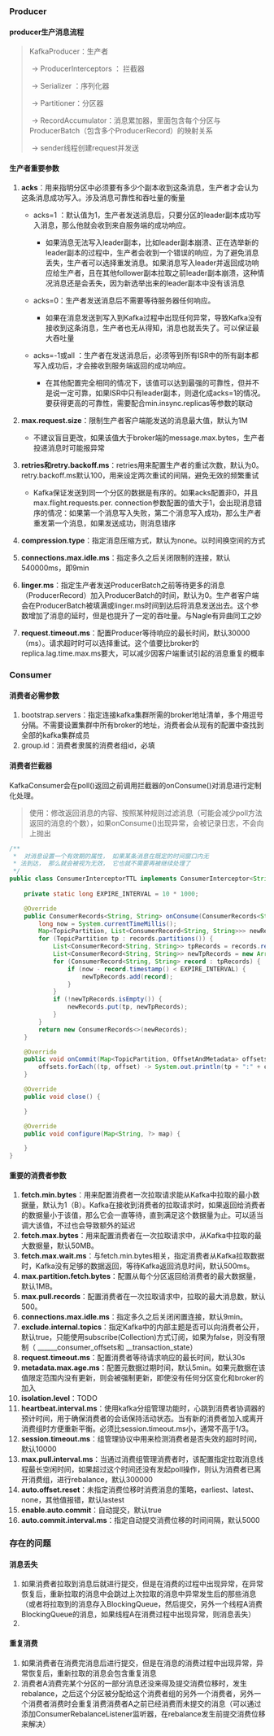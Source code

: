 ### Producer

#### producer生产消息流程

> KafkaProducer：生产者
>
> ​	-> ProducerInterceptors ： 拦截器
>
> ​           -> Serializer ：序列化器
>
> ​				-> Partitioner：分区器
>
> ​						-> RecordAccumulator：消息累加器，里面包含每个分区与 ProducerBatch（包含多个ProducerRecord）的映射关系
>
> ​								-> sender线程创建request并发送



#### 生产者重要参数

1. **acks**：用来指明分区中必须要有多少个副本收到这条消息，生产者才会认为这条消息成功写入。涉及消息可靠性和吞吐量的衡量

   - acks=1 ：默认值为1，生产者发送消息后，只要分区的leader副本成功写入消息，那么他就会收到来自服务端的成功响应。

     - 如果消息无法写入leader副本，比如leader副本崩溃、正在选举新的leader副本的过程中，生产者会收到一个错误的响应，为了避免消息丢失，生产者可以选择重发消息。如果消息写入leader并返回成功响应给生产者，且在其他follower副本拉取之前leader副本崩溃，这种情况消息还是会丢失，因为新选举出来的leader副本中没有该消息

   - acks=0：生产者发送消息后不需要等待服务器任何响应。

     - 如果在消息发送到写入到Kafka过程中出现任何异常，导致Kafka没有接收到这条消息，生产者也无从得知，消息也就丢失了。可以保证最大吞吐量

   - acks=-1或all ：生产者在发送消息后，必须等到所有ISR中的所有副本都写入成功后，才会接收到服务端返回的成功响应。

     - 在其他配置完全相同的情况下，该值可以达到最强的可靠性，但并不是说一定可靠，如果ISR中只有leader副本，则退化成acks=1的情况。要获得更高的可靠性，需要配合min.insync.replicas等参数的联动

       

2. **max.request.size**：限制生产者客户端能发送的消息最大值，默认为1M
   - 不建议盲目更改，如果该值大于broker端的message.max.bytes，生产者投递消息时可能报异常

3. **retries和retry.backoff.ms**：retries用来配置生产者的重试次数，默认为0。retry.backoff.ms默认100，用来设定两次重试的间隔，避免无效的频繁重试
   - Kafka保证发送到同一个分区的数据是有序的。如果acks配置非0，并且max.flight.requests.per. connection参数配置的值大于1，会出现消息错序的情况：如果第一个消息写入失败，第二个消息写入成功，那么生产者重发第一个消息，如果发送成功，则消息错序

4. **compression.type**：指定消息压缩方式，默认为none。以时间换空间的方式
5. **connections.max.idle.ms**：指定多久之后关闭限制的连接，默认540000ms，即9min
6. **linger.ms**：指定生产者发送ProducerBatch之前等待更多的消息（ProducerRecord）加入ProducerBatch的时间，默认为0。生产者客户端会在ProducerBatch被填满或linger.ms时间到达后将消息发送出去。这个参数增加了消息的延时，但是也提升了一定的吞吐量。与Nagle有异曲同工之妙
7. **request.timeout.ms**：配置Producer等待响应的最长时间，默认30000（ms）。请求超时时可以选择重试。这个值要比broker的replica.lag.time.max.ms要大，可以减少因客户端重试引起的消息重复的概率



### Consumer

#### 消费者必需参数

1. bootstrap.servers：指定连接kafka集群所需的broker地址清单，多个用逗号分隔。不需要设置集群中所有broker的地址，消费者会从现有的配置中查找到全部的kafka集群成员
2. group.id：消费者隶属的消费者组id，必填

#### 消费者拦截器

KafkaConsumer会在poll()返回之前调用拦截器的onConsume()对消息进行定制化处理。

> 使用：修改返回消息的内容、按照某种规则过滤消息（可能会减少poll方法返回的消息的个数），如果onConsume()出现异常，会被记录日志，不会向上抛出

```java
/**
 *  对消息设置一个有效期的属性， 如果某条消息在既定的时间窗口内无
 * 法到达， 那么就会被视为无效， 它也就不需要再被继续处理了
 */
public class ConsumerInterceptorTTL implements ConsumerInterceptor<String, String> {
    
    private static long EXPIRE_INTERVAL = 10 * 1000;

    @Override
    public ConsumerRecords<String, String> onConsume(ConsumerRecords<String, String> records) {
        long now = System.currentTimeMillis();
        Map<TopicPartition, List<ConsumerRecord<String, String>>> newRecords = new HashMap<>();
        for (TopicPartition tp : records.partitions()) {
            List<ConsumerRecord<String, String>> tpRecords = records.records(tp);
            List<ConsumerRecord<String, String>> newTpRecords = new ArrayList<>();
            for (ConsumerRecord<String, String> record : tpRecords) {
                if (now - record.timestamp() < EXPIRE_INTERVAL) {
                    newTpRecords.add(record);
                }
            }
            if (!newTpRecords.isEmpty()) {
                newRecords.put(tp, newTpRecords);
            }
        }
        return new ConsumerRecords<>(newRecords);
    }

    @Override
    public void onCommit(Map<TopicPartition, OffsetAndMetadata> offsets) {
        offsets.forEach((tp, offset) -> System.out.println(tp + ":" + offset.offset()));
    }

    @Override
    public void close() {

    }

    @Override
    public void configure(Map<String, ?> map) {

    }
}
```

#### 重要的消费者参数

1. **fetch.min.bytes**：用来配置消费者一次拉取请求能从Kafka中拉取的最小数据量，默认为1（B）。Kafka在接收到消费者的拉取请求时，如果返回给消费者的数据量小于该值，那么它会一直等待，直到满足这个数据量为止。可以适当调大该值，不过也会导致额外的延迟
2. **fetch.max.bytes**：用来配置消费者在一次拉取请求中，从Kafka中拉取的最大数据量，默认50MB。
3. **fetch.max.wait.ms**：与fetch.min.bytes相关，指定消费者从Kafka拉取数据时，Kafka没有足够的数据返回，等待Kafka返回消息时间，默认500ms。
4. **max.partition.fetch.bytes**：配置从每个分区返回给消费者的最大数据量，默认1MB。
5. **max.pull.records**：配置消费者在一次拉取请求中，拉取的最大消息数，默认500。
6. **connections.max.idle.ms**：指定多久之后关闭闲置连接，默认9min。
7. **exclude.internal.topics**：指定Kafka中的内部主题是否可以向消费者公开，默认true，只能使用subscribe(Collection)方式订阅，如果为false，则没有限制（   ______consumer_offsets和 __transaction_state）
8. **request.timeout.ms**：配置消费者等待请求响应的最长时间，默认30s
9. **metadata.max.age.ms**：配置元数据过期时间，默认5min。如果元数据在该值限定范围内没有更新，则会被强制更新，即使没有任何分区变化和broker的加入
10. **isolation.level**：TODO
11. **heartbeat.interval.ms**：使用kafka分组管理功能时，心跳到消费者协调器的预计时间，用于确保消费者的会话保持活动状态。当有新的消费者加入或离开消费组时方便重新平衡。必须比session.timeout.ms小，通常不高于1/3。
12. **session.timeout.ms**：组管理协议中用来检测消费者是否失效的超时时间，默认10000
13. **max.pull.interval.ms**：当通过消费组管理消费者时，该配置指定拉取消息线程最长空闲时间，如果超过这个时间还没有发起poll操作，则认为消费者已离开消费组，进行rebalance，默认300000
14. **auto.offset.reset**：未指定消费位移时消费消息的策略，earliest、latest、none，其他值报错，默认lastest
15. **enable.auto.commit**：自动提交，默认true
16. **auto.commit.interval.ms**：指定自动提交消费位移的时间间隔，默认5000





### 存在的问题

#### 消息丢失

1. 如果消费者拉取到消息后就进行提交，但是在消费的过程中出现异常，在异常恢复后，重新拉取的消息中会跳过上次拉取的消息中异常发生后的那些消息（或者将拉取到的消息存入BlockingQueue，然后提交，另外一个线程A消费BlockingQueue的消息，如果线程A在消费过程中出现异常，则消息丢失）
2. 

#### 重复消费

1. 如果消费者在消费完消息后进行提交，但是在消息的消费过程中出现异常，异常恢复后，重新拉取的消息会包含重复消息
2. 消费者A消费完某个分区的一部分消息还没来得及提交消费位移时，发生rebalance，之后这个分区被分配给这个消费者组的另外一个消费者，另外一个消费者消费时会重复消费消费者A之前已经消费而未提交的消息（可以通过添加ConsumerRebalanceListener监听器，在rebalance发生前提交消费位移来解决）